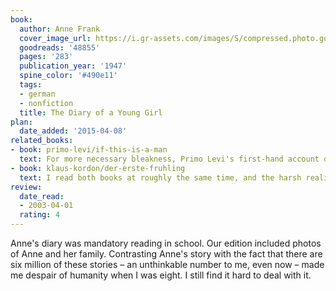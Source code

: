 ```yaml
---
book:
  author: Anne Frank
  cover_image_url: https://i.gr-assets.com/images/S/compressed.photo.goodreads.com/books/1560816565l/48855._SY160_.jpg
  goodreads: '48855'
  pages: '283'
  publication_year: '1947'
  spine_color: '#490e11'
  tags:
  - german
  - nonfiction
  title: The Diary of a Young Girl
plan:
  date_added: '2015-04-08'
related_books:
- book: primo-levi/if-this-is-a-man
  text: For more necessary bleakness, Primo Levi's first-hand account of life in the KZ.
- book: klaus-kordon/der-erste-fruhling
  text: I read both books at roughly the same time, and the harsh reality of Anne's diary was a good contrast to make sure the literary version was suitably serious.
review:
  date_read:
  - 2003-04-01
  rating: 4
---
```

Anne's diary was mandatory reading in school. Our edition included photos of Anne and her family. Contrasting Anne's
story with the fact that there are six million of these stories – an unthinkable number to me, even now – made me
despair of humanity when I was eight. I still find it hard to deal with it.
